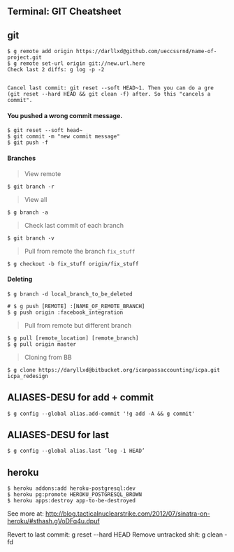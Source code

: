 ## Terminal: GIT Cheatsheet

## git

    $ g remote add origin https://darllxd@github.com/ueccssrnd/name-of-project.git
    $ g remote set-url origin git://new.url.here
    Check last 2 diffs: g log -p -2 
    

    Cancel last commit: git reset --soft HEAD~1. Then you can do a gre (git reset --hard HEAD && git clean -f) after. So this "cancels a commit".

#### You pushed a wrong commit message.

    $ git reset --soft head~
    $ git commit -m "new commit message"
    $ git push -f

#### Branches

> View remote

    $ git branch -r

> View all

    $ g branch -a

> Check last commit of each branch

    $ git branch -v

> Pull from remote the branch `fix_stuff`

    $ g checkout -b fix_stuff origin/fix_stuff

#### Deleting

    $ g branch -d local_branch_to_be_deleted
    
    # $ g push [REMOTE] :[NAME_OF_REMOTE_BRANCH]
    $ g push origin :facebook_integration

> Pull from remote but different branch

    $ g pull [remote_location] [remote_branch]
    $ g pull origin master

> Cloning from BB

    $ g clone https://daryllxd@bitbucket.org/icanpassaccounting/icpa.git icpa_redesign

## ALIASES-DESU for add + commit

    $ g config --global alias.add-commit '!g add -A && g commit'

## ALIASES-DESU for last

    $ g config --global alias.last ’log -1 HEAD’

## heroku

    $ heroku addons:add heroku-postgresql:dev
    $ heroku pg:promote HEROKU_POSTGRESQL_BROWN
    $ heroku apps:destroy app-to-be-destroyed

See more at: http://blog.tacticalnuclearstrike.com/2012/07/sinatra-on-heroku/#sthash.gVoDFq4u.dpuf

Revert to last commit: g reset --hard HEAD
Remove untracked shit: g clean -fd
